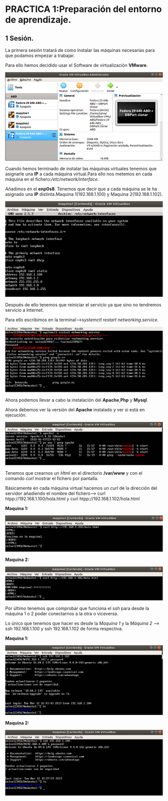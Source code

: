 # PRACTICA 1:Preparación del entorno de aprendizaje.
## 1 Sesión.

La primera sesión tratará de como instalar las máquinas necesarias para que podamos empezar a trabajar.

Para ello hemos decidido usar el Software de virtualización **VMware**. 

![img](https://github.com/salva12345678/SWAP/blob/master/practica1/Foto_1.png)

Cuando hemos terminado de instalar las máquinas virtuales tenemos que asignarle una **IP** a cada máquina virtual.Para ello nos metemos en cada máquina en el fichero:*/etc/network/interface*.

Añadimos en el **enp0s8**.
Tenemos que decir que a cada máquina se le ha asignado una **IP** distinta.Maquina 1(192.168.1.100) y Maquina 2(192.168.1.102).

![img](https://github.com/salva12345678/SWAP/blob/master/practica1/foto_2.png)

Después de ello tenemos que reiniciar el servicio ya que sino no tendremos servicio a Internet.

Para ello escribimos en la terminal-->*systemctl restart networking.service*.

![img](https://github.com/salva12345678/SWAP/blob/master/practica1/foto_3.png)

Ahora podemos llevar a cabo la instalación del **Apache**,**Php** y **Mysql**.

Ahora debemos ver la versión del **Apache** instalado y ver si está en ejecución.

![img](https://github.com/salva12345678/SWAP/blob/master/practica1/foto_4.png)

Tenemos que crearnos un *Html* en el directorio  **/var/www** y con el comando *curl* mostrar el fichero por pantalla.

Básicamente en cada máquina virtual hacemos un *curl* de la dirección del servidor añadiendo el nombre del fichero--> curl htpp://192.168.1.100/hola.html y curl htpp://192.168.1.102/hola.html

**Maquina 1:**

![img](https://github.com/salva12345678/SWAP/blob/master/practica1/foto_6.png)

**Maquina 2:**

![img](https://github.com/salva12345678/SWAP/blob/master/practica1/foto_7.png)

Por último tenemos que comprobar que funciona el *ssh* para desde la máquina 1 o 2  poder conectarnos a la otra o viceversa.

Lo único que tenemos que hacer es desde la *Maquina 1* y la *Máquina 2* --> ssh 192.168.1.100 y ssh 192.168.1.102 de forma respectiva.

**Maquina 1:**

![img](https://github.com/salva12345678/SWAP/blob/master/practica1/foto_8.png)

**Maquina 2:**

![img](https://github.com/salva12345678/SWAP/blob/master/practica1/foto_9.png)
